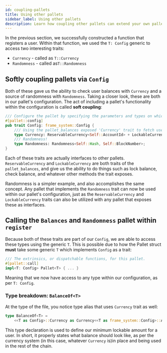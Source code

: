 ```yaml
---
id: coupling-pallets
title: Using other pallets
sidebar_label: Using other pallets
description: Learn how coupling other pallets can extend your own pallet's functionality
---
```


In the previous section, we successfully constructed a function that registers a user.  Within that function, we used the `T: Config` generic to access two interesting traits:

- `Currency` - called as `T::Currency`
- `Randomness` - called as`T::Randomness`

## Softly coupling pallets via `Config`

Both of these gave us the ability to check user balances with `Currency` and a source of randomness with `Randomness`.  Taking a closer look, these are both in our pallet's configuration.  The act of including a pallet's functionality within the configuration is called **soft coupling**:

```rust
/// Configure the pallet by specifying the parameters and types on which it depends.
#[pallet::config]
pub trait Config: frame_system::Config {
    /// Using the pallet_balances exposed 'Currency' trait to fetch user balance info
    type Currency: ReservableCurrency<Self::AccountId> + LockableCurrency<Self::AccountId, Moment = Self::BlockNumber>;
    /// Randomness!
    type Randomness: Randomness<Self::Hash, Self::BlockNumber>;
}
```

Each of these traits are actually interfaces to other pallets.  `ReservableCurrency` and `LockableCurrency` are both traits of the `pallet_balances`, and give us the ability to do things such as lock balance, check balance, and whatever other methods the trait exposes.

Randomness is a simpler example, and also accomplishes the same concept.  Any pallet that implements the `Randomness` trait can now be used within our pallet's configuration, just as the `ReservableCurrency` and `LockableCurrency` traits can also be utilized with any pallet that exposes these as interfaces.

## Calling the `Balances` and `Randomness` pallet within `register`

Because both of these traits are part of our `Config`, we are able to access these types using the generic `T`.  This is possible due to how the Pallet struct **must** take some generic `T` which implements `Config` as a trait:

```rust
/// The extrinsics, or dispatchable functions, for this pallet.
#[pallet::call]
impl<T: Config> Pallet<T> { ... }
```

Meaning that we now have access to any type within our configuration, as per `T: Config`.

### Type breakdown: `BalanceOf<T>`

At the type of the file, you notice type alias that uses `Currency` trait as well: 

```rust
type BalanceOf<T> =
	<<T as Config>::Currency as Currency<<T as frame_system::Config>::AccountId>>::Balance;
```

This type declaration is used to define our minimum lockable amount for a user.  In short, it properly states what balance should look like, as per the currency system (in this case, whatever `Currency` is)in place and being used in the rest of the chain.



